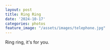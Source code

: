 ```yaml
---
layout: post
title: Ring Ring
date: '2024-10-17'
categories: photos
feature_image: "/assets/images/telephone.jpg"
---
```


Ring ring, it's for you.